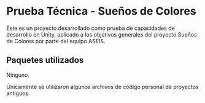 # Prueba Técnica - Sueños de Colores

Este es un proyecto desarrollado como prueba de capacidades de desarrollo en Unity, aplicado a los objetivos generales del proyecto Sueños de Colores por parte del equipo ASEIS.

## Paquetes utilizados
Ninguno.

Únicamente se utilizaron algunos archivos de código personal de proyectos antiguos.
